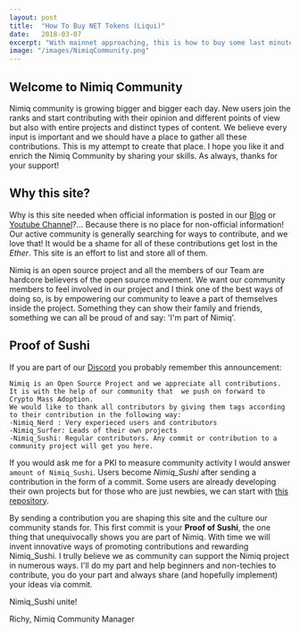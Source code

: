 ```yaml
---
layout: post
title:  "How To Buy NET Tokens (Liqui)"
date:   2018-03-07
excerpt: "With mainnet approaching, this is how to buy some last minute NET"
image: "/images/NimiqCommunity.png"
---
```


## Welcome to Nimiq Community

Nimiq community is growing bigger and bigger each day. New users join the ranks and start contributing with their opinion and different points of view but also with entire projects and distinct types of content. We believe every input is important and we should have a place to gather all these contributions. This is my attempt to create that place. I hope you like it and enrich the Nimiq Community by sharing your skills. As always, thanks for your support!

## Why this site?

Why is this site needed when official information is posted in our [Blog](medium.com/nimiq-network) or [Youtube Channel](https://www.youtube.com/channel/UCJ1qu3KXwfmkGwBkU8F1jQg)?... Because there is no place for non-official information! Our active community is generally searching for ways to contribute, and we love that! It would be a shame for all of these contributions get lost in the _Ether_. This site is an effort to list and store all of them.

Nimiq is an open source project and all the members of our Team are hardcore believers of the open source movement. We want our community members to feel involved in our project and I think one of the best ways of doing so, is by empowering our community to leave a part of themselves inside the project. Something they can show their family and friends, something we can all be proud of and say: 'I'm part of Nimiq'.

## Proof of Sushi

If you are part of our [Discord](https://discord.gg/55rHkGz) you probably remember this announcement:

<pre><code>Nimiq is an Open Source Project and we appreciate all contributions. 
It is with the help of our community that  we push on forward to Crypto Mass Adoption. 
We would like to thank all contributors by giving them tags according to their contribution in the following way:
-Nimiq_Nerd : Very experieced users and contributors
-Nimiq_Surfer: Leads of their own projects
-Nimiq_Sushi: Regular contributors. Any commit or contribution to a community project will get you here.
</code></pre>

If you would ask me for a PKI to measure community activity I would answer `amount of Nimiq_Sushi`. Users become _Nimiq_Sushi_ after sending a contribution in the form of a commit. Some users are already developing their own projects but for those who are just newbies, we can start with [this repository](https://github.com/nimiq/community). 

By sending a contribution you are shaping this site and the culture our community stands for. This first commit is your **Proof of Sushi**, the one thing that unequivocally shows you are part of Nimiq. With time we will invent innovative ways of promoting contributions and rewarding Nimiq_Sushi. I trully believe we as community can support the Nimiq project in numerous ways. I'll do my part and help beginners and non-techies to contribute, you do your part and always share (and hopefully implement) your ideas via commit.

Nimiq_Sushi unite!

Richy, Nimiq Community Manager

